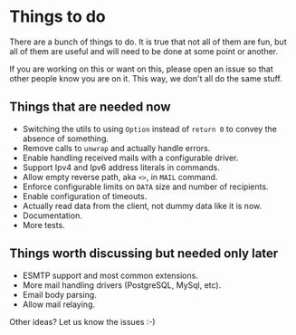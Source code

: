 # Things to do

There are a bunch of things to do. It is true that not all of them are fun, but all of them are
useful and will need to be done at some point or another.

If you are working on this or want on this, please open an issue so that other people know you are on it. This way, we don't all do the same stuff.

## Things that are needed now

* Switching the utils to using `Option` instead of `return 0` to convey the absence of something.
* Remove calls to `unwrap` and actually handle errors.
* Enable handling received mails with a configurable driver.
* Support Ipv4 and Ipv6 address literals in commands.
* Allow empty reverse path, aka `<>`, in `MAIL` command.
* Enforce configurable limits on `DATA` size and number of recipients.
* Enable configuration of timeouts.
* Actually read data from the client, not dummy data like it is now.
* Documentation.
* More tests.

## Things worth discussing but needed only later

* ESMTP support and most common extensions.
* More mail handling drivers (PostgreSQL, MySql, etc).
* Email body parsing.
* Allow mail relaying.

Other ideas? Let us know the issues :-)
